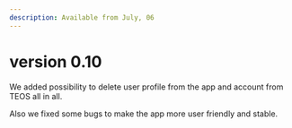 ```yaml
---
description: Available from July, 06
---
```


# version 0.10

We added possibility to delete user profile from the app and account from TEOS all in all.

Also we fixed some bugs to make the app more user friendly and stable.

